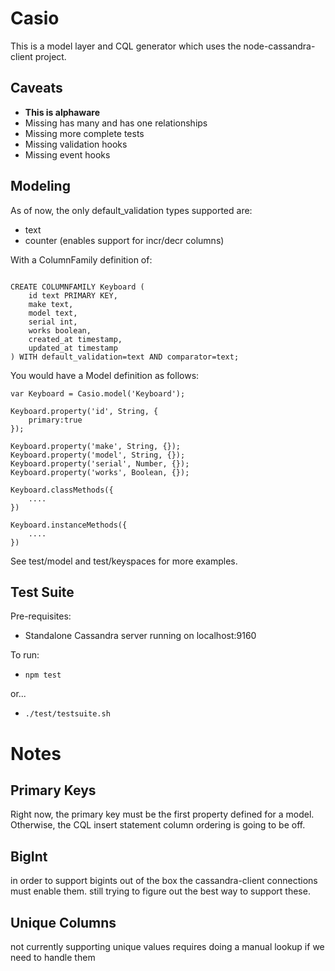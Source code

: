 Casio 
=====
This is a model layer and CQL generator which uses the node-cassandra-client project.

Caveats
-------
- **This is alphaware**
- Missing has many and has one relationships
- Missing more complete tests
- Missing validation hooks
- Missing event hooks

Modeling
--------

As of now, the only default_validation types supported are:

- text
- counter (enables support for incr/decr columns)

With a ColumnFamily definition of:

~~~

CREATE COLUMNFAMILY Keyboard (
    id text PRIMARY KEY,
    make text,
    model text,
    serial int,
    works boolean,
    created_at timestamp,
    updated_at timestamp
) WITH default_validation=text AND comparator=text;

~~~

You would have a Model definition as follows:

~~~
var Keyboard = Casio.model('Keyboard');

Keyboard.property('id', String, {
	primary:true
});

Keyboard.property('make', String, {});
Keyboard.property('model', String, {});
Keyboard.property('serial', Number, {});
Keyboard.property('works', Boolean, {});

Keyboard.classMethods({
	....
})

Keyboard.instanceMethods({
	....
})
~~~

See test/model and test/keyspaces for more examples.

Test Suite
----------
Pre-requisites: 

- Standalone Cassandra server running on localhost:9160

To run:
 
- `npm test`

or...

- `./test/testsuite.sh`

Notes
=====

Primary Keys
------------
Right now, the primary key must be the first property defined for a model. Otherwise, the CQL insert statement column ordering is going to be off.


BigInt
------
in order to support bigints out of the box the cassandra-client connections must enable them.
still trying to figure out the best way to support these.

Unique Columns
--------------
not currently supporting unique values
requires doing a manual lookup if we need to handle them